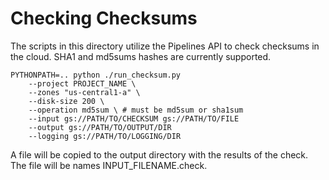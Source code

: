 # Checking Checksums

The scripts in this directory utilize the Pipelines API to check checksums in the cloud.  SHA1 and md5sums hashes are currently supported.  

```
PYTHONPATH=.. python ./run_checksum.py 
    --project PROJECT_NAME \ 
    --zones "us-central1-a" \ 
    --disk-size 200 \ 
    --operation md5sum \ # must be md5sum or sha1sum
    --input gs://PATH/TO/CHECKSUM gs://PATH/TO/FILE
    --output gs://PATH/TO/OUTPUT/DIR
    --logging gs://PATH/TO/LOGGING/DIR
```

A file will be copied to the output directory with the results of the check.  The file will be names INPUT_FILENAME.check.
